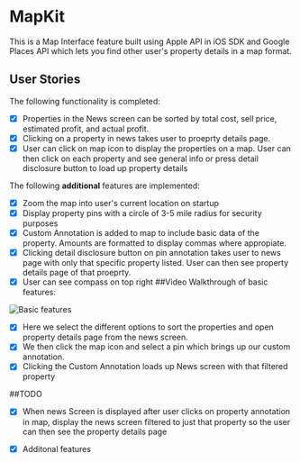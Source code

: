# MapKit

This is a Map Interface feature built using Apple API in iOS SDK and Google Places API which lets you find other user's property details in a map format.


## User Stories

The following functionality is completed:

- [x] Properties in the News screen can be sorted by total cost, sell price, estimated profit, and actual profit. 
- [x] Clicking on a property in news takes user to proeprty details page. 
- [x] User can click on map icon to display the properties on a map. User can then click on each property and see general info or press detail disclosure button to load up property details

The following **additional** features are implemented:

- [x] Zoom the map into user's current location on startup
- [x] Display property pins with a circle of 3-5 mile radius for security purposes
- [x] Custom Annotation is added to map to include basic data of the property. Amounts are formatted to display commas where appropiate.
- [x] Clicking detail disclosure button on pin annotation takes user to news page with only that specific property listed. User can then see property details page of that proeprty.
- [x] User can see compass on top right
##Video Walkthrough of basic features:

<img src='https://recordit.co/88BfYDy4Qj.gif' title='Video Walkthriough' width='' alt='Basic features' />

- [x] Here we select the different options to sort the properties and open property details page from the news screen.
- [x] We then click the map icon and select a pin which brings up our custom annotation.
- [x] Clicking the Custom Annotation loads up News screen with that filtered property

##TODO
- [x] When news Screen is displayed after user clicks on property annotation in map, display the news screen filtered to just that property so the user can then see the property details page
- [x] Additonal features


